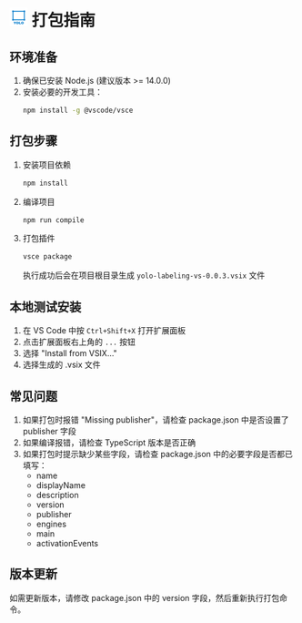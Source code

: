 # <img src="./images/icon.png" width="32" height="32" alt="YOLO标注工具图标"> 打包指南

## 环境准备
1. 确保已安装 Node.js (建议版本 >= 14.0.0)
2. 安装必要的开发工具：
   ```bash
   npm install -g @vscode/vsce
   ```

## 打包步骤

1. 安装项目依赖
   ```bash
   npm install
   ```

2. 编译项目
   ```bash
   npm run compile
   ```

3. 打包插件
   ```bash
   vsce package
   ```
   执行成功后会在项目根目录生成 `yolo-labeling-vs-0.0.3.vsix` 文件

## 本地测试安装

1. 在 VS Code 中按 `Ctrl+Shift+X` 打开扩展面板
2. 点击扩展面板右上角的 `...` 按钮
3. 选择 "Install from VSIX..."
4. 选择生成的 .vsix 文件

## 常见问题

1. 如果打包时报错 "Missing publisher"，请检查 package.json 中是否设置了 publisher 字段
2. 如果编译报错，请检查 TypeScript 版本是否正确
3. 如果打包时提示缺少某些字段，请检查 package.json 中的必要字段是否都已填写：
   - name
   - displayName
   - description
   - version
   - publisher
   - engines
   - main
   - activationEvents

## 版本更新

如需更新版本，请修改 package.json 中的 version 字段，然后重新执行打包命令。 